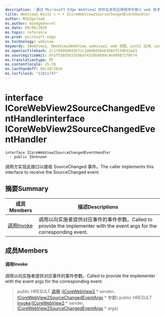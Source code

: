 ```yaml
---
description: '通过 Microsoft Edge WebView2 控件在本机应用程序中嵌入 web 技术 (HTML、CSS 和 JavaScript) '
title: WebView2 Win32 c + + ICoreWebView2SourceChangedEventHandler
author: MSEdgeTeam
ms.author: msedgedevrel
ms.date: 09/09/2020
ms.topic: reference
ms.prod: microsoft-edge
ms.technology: webview
keywords: IWebView2、IWebView2WebView、webview2、web 视图、win32 应用、win32、edge、ICoreWebView2、ICoreWebView2Controller、浏览器控件、边缘 html、ICoreWebView2SourceChangedEventHandler
ms.openlocfilehash: 2c174d498843b7cc1d680d58eb36b5f53d652ad3
ms.sourcegitcommit: 0faf538d5033508af4320b9b89c4ed99872f0574
ms.translationtype: MT
ms.contentlocale: zh-CN
ms.lasthandoff: 09/10/2020
ms.locfileid: "11011747"
---
```

# <span data-ttu-id="ff0e7-104">interface ICoreWebView2SourceChangedEventHandler</span><span class="sxs-lookup"><span data-stu-id="ff0e7-104">interface ICoreWebView2SourceChangedEventHandler</span></span> 

```
interface ICoreWebView2SourceChangedEventHandler
  : public IUnknown
```

<span data-ttu-id="ff0e7-105">调用方实现此接口以接收 SourceChanged 事件。</span><span class="sxs-lookup"><span data-stu-id="ff0e7-105">The caller implements this interface to receive the SourceChanged event.</span></span>

## <span data-ttu-id="ff0e7-106">摘要</span><span class="sxs-lookup"><span data-stu-id="ff0e7-106">Summary</span></span>

 <span data-ttu-id="ff0e7-107">成员</span><span class="sxs-lookup"><span data-stu-id="ff0e7-107">Members</span></span>                        | <span data-ttu-id="ff0e7-108">描述</span><span class="sxs-lookup"><span data-stu-id="ff0e7-108">Descriptions</span></span>
--------------------------------|---------------------------------------------
[<span data-ttu-id="ff0e7-109">调用</span><span class="sxs-lookup"><span data-stu-id="ff0e7-109">Invoke</span></span>](#invoke) | <span data-ttu-id="ff0e7-110">调用以向实施者提供对应事件的事件参数。</span><span class="sxs-lookup"><span data-stu-id="ff0e7-110">Called to provide the implementer with the event args for the corresponding event.</span></span>

## <span data-ttu-id="ff0e7-111">成员</span><span class="sxs-lookup"><span data-stu-id="ff0e7-111">Members</span></span>

#### <span data-ttu-id="ff0e7-112">调用</span><span class="sxs-lookup"><span data-stu-id="ff0e7-112">Invoke</span></span> 

<span data-ttu-id="ff0e7-113">调用以向实施者提供对应事件的事件参数。</span><span class="sxs-lookup"><span data-stu-id="ff0e7-113">Called to provide the implementer with the event args for the corresponding event.</span></span>

> <span data-ttu-id="ff0e7-114">public HRESULT [调用](#invoke) ([ICoreWebView2](icorewebview2.md) \* sender、 [ICoreWebView2SourceChangedEventArgs](icorewebview2sourcechangedeventargs.md) \* 参数) </span><span class="sxs-lookup"><span data-stu-id="ff0e7-114">public HRESULT [Invoke](#invoke)([ICoreWebView2](icorewebview2.md) \* sender, [ICoreWebView2SourceChangedEventArgs](icorewebview2sourcechangedeventargs.md) \* args)</span></span>

